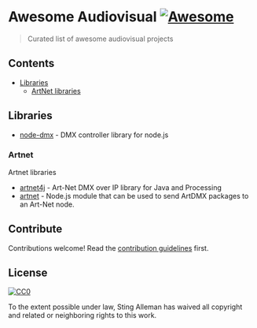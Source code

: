 # Awesome Audiovisual [![Awesome](https://awesome.re/badge.svg)](https://awesome.re)

> Curated list of awesome audiovisual projects

## Contents

- [Libraries](#Libraries)
  - [ArtNet libraries](#ArtNet)

## Libraries

- [node-dmx](https://github.com/node-dmx/dmx) - DMX controller library for node.js

### Artnet

Artnet libraries

- [artnet4j](https://github.com/cansik/artnet4j) - Art-Net DMX over IP library for Java and Processing
- [artnet](https://github.com/hobbyquaker/artnet) - Node.js module that can be used to send ArtDMX packages to an Art-Net node.

## Contribute

Contributions welcome! Read the [contribution guidelines](contributing.md) first.

## License

[![CC0](https://mirrors.creativecommons.org/presskit/buttons/88x31/svg/cc-zero.svg)](https://creativecommons.org/publicdomain/zero/1.0)

To the extent possible under law, Sting Alleman has waived all copyright and
related or neighboring rights to this work.
